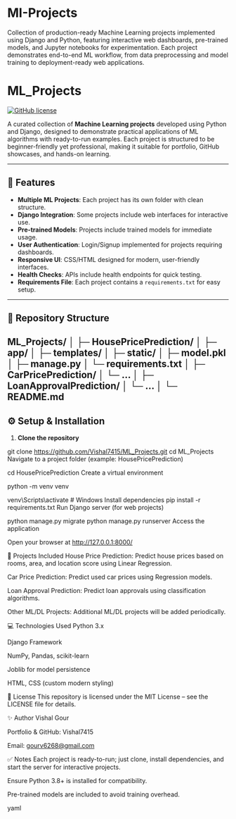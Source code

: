 # MI-Projects
Collection of production-ready Machine Learning projects implemented using Django and Python, featuring interactive web dashboards, pre-trained models, and Jupyter notebooks for experimentation. Each project demonstrates end-to-end ML workflow, from data preprocessing and model training to deployment-ready web applications.
# ML_Projects

[![GitHub license](https://img.shields.io/badge/license-MIT-blue.svg)](LICENSE)

A curated collection of **Machine Learning projects** developed using Python and Django, designed to demonstrate practical applications of ML algorithms with ready-to-run examples. Each project is structured to be beginner-friendly yet professional, making it suitable for portfolio, GitHub showcases, and hands-on learning.

---

## 🔹 Features

- **Multiple ML Projects**: Each project has its own folder with clean structure.
- **Django Integration**: Some projects include web interfaces for interactive use.
- **Pre-trained Models**: Projects include trained models for immediate usage.
- **User Authentication**: Login/Signup implemented for projects requiring dashboards.
- **Responsive UI**: CSS/HTML designed for modern, user-friendly interfaces.
- **Health Checks**: APIs include health endpoints for quick testing.
- **Requirements File**: Each project contains a `requirements.txt` for easy setup.

---

## 📁 Repository Structure

ML_Projects/
│
├─ HousePricePrediction/
│ ├─ app/
│ ├─ templates/
│ ├─ static/
│ ├─ model.pkl
│ ├─ manage.py
│ └─ requirements.txt
│
├─ CarPricePrediction/
│ └─ ...
│
├─ LoanApprovalPrediction/
│ └─ ...
│
└─ README.md
---

## ⚙️ Setup & Installation

1. **Clone the repository**

git clone https://github.com/Vishal7415/ML_Projects.git
cd ML_Projects
Navigate to a project folder (example: HousePricePrediction)

cd HousePricePrediction
Create a virtual environment


python -m venv venv

venv\Scripts\activate       # Windows
Install dependencies
pip install -r requirements.txt
Run Django server (for web projects)

python manage.py migrate
python manage.py runserver
Access the application

Open your browser at http://127.0.0.1:8000/

📝 Projects Included
House Price Prediction: Predict house prices based on rooms, area, and location score using Linear Regression.

Car Price Prediction: Predict used car prices using Regression models.

Loan Approval Prediction: Predict loan approvals using classification algorithms.

Other ML/DL Projects: Additional ML/DL projects will be added periodically.

💻 Technologies Used
Python 3.x

Django Framework

NumPy, Pandas, scikit-learn

Joblib for model persistence

HTML, CSS (custom modern styling)

📌 License
This repository is licensed under the MIT License – see the LICENSE file for details.

✨ Author
Vishal Gour

Portfolio & GitHub: Vishal7415

Email: gourv6268@gmail.com

✅ Notes
Each project is ready-to-run; just clone, install dependencies, and start the server for interactive projects.

Ensure Python 3.8+ is installed for compatibility.

Pre-trained models are included to avoid training overhead.

yaml

